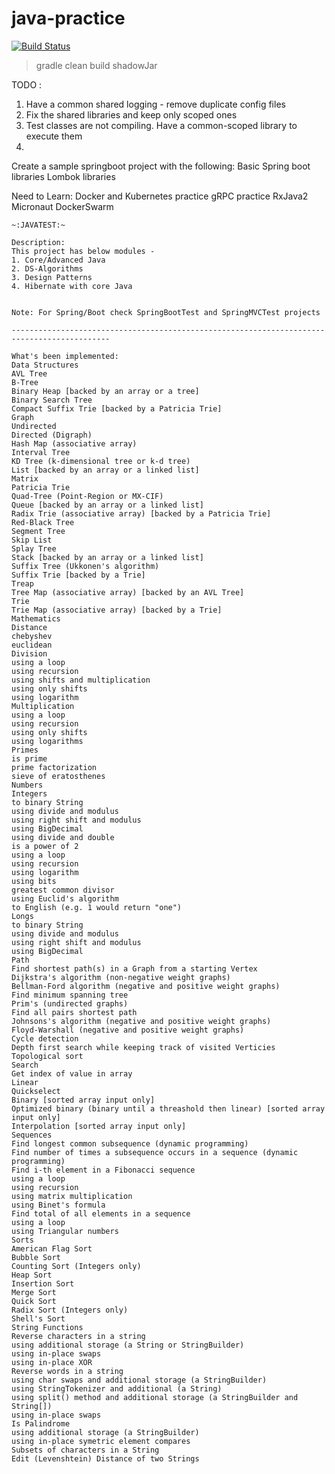 # java-practice

[![Build Status](https://travis-ci.com/SrinathRayabarapu/java-practice.svg?branch=master)](https://travis-ci.org/SrinathRayabarapu/java-practice)

> gradle clean build shadowJar

TODO :
1. Have a common shared logging - remove duplicate config files
2. Fix the shared libraries and keep only scoped ones
3. Test classes are not compiling. Have a common-scoped library to execute them
4. 


Create a sample springboot project with the following:
Basic Spring boot libraries
Lombok libraries


Need to Learn:
Docker and Kubernetes practice
gRPC practice
RxJava2
Micronaut
DockerSwarm






```
~:JAVATEST:~

Description:
This project has below modules - 
1. Core/Advanced Java
2. DS-Algorithms
3. Design Patterns
4. Hibernate with core Java


Note: For Spring/Boot check SpringBootTest and SpringMVCTest projects

--------------------------------------------------------------------------------------------

What's been implemented:
Data Structures
AVL Tree
B-Tree
Binary Heap [backed by an array or a tree]
Binary Search Tree
Compact Suffix Trie [backed by a Patricia Trie]
Graph
Undirected
Directed (Digraph)
Hash Map (associative array)
Interval Tree
KD Tree (k-dimensional tree or k-d tree)
List [backed by an array or a linked list]
Matrix
Patricia Trie
Quad-Tree (Point-Region or MX-CIF)
Queue [backed by an array or a linked list]
Radix Trie (associative array) [backed by a Patricia Trie]
Red-Black Tree
Segment Tree
Skip List
Splay Tree
Stack [backed by an array or a linked list]
Suffix Tree (Ukkonen's algorithm)
Suffix Trie [backed by a Trie]
Treap
Tree Map (associative array) [backed by an AVL Tree]
Trie
Trie Map (associative array) [backed by a Trie]
Mathematics
Distance
chebyshev
euclidean
Division
using a loop
using recursion
using shifts and multiplication
using only shifts
using logarithm
Multiplication
using a loop
using recursion
using only shifts
using logarithms
Primes
is prime
prime factorization
sieve of eratosthenes
Numbers
Integers
to binary String
using divide and modulus
using right shift and modulus
using BigDecimal
using divide and double
is a power of 2
using a loop
using recursion
using logarithm
using bits
greatest common divisor
using Euclid's algorithm
to English (e.g. 1 would return "one")
Longs
to binary String
using divide and modulus
using right shift and modulus
using BigDecimal
Path
Find shortest path(s) in a Graph from a starting Vertex
Dijkstra's algorithm (non-negative weight graphs)
Bellman-Ford algorithm (negative and positive weight graphs)
Find minimum spanning tree
Prim's (undirected graphs)
Find all pairs shortest path
Johnsons's algorithm (negative and positive weight graphs)
Floyd-Warshall (negative and positive weight graphs)
Cycle detection
Depth first search while keeping track of visited Verticies
Topological sort
Search
Get index of value in array
Linear
Quickselect
Binary [sorted array input only]
Optimized binary (binary until a threashold then linear) [sorted array input only]
Interpolation [sorted array input only]
Sequences
Find longest common subsequence (dynamic programming)
Find number of times a subsequence occurs in a sequence (dynamic programming)
Find i-th element in a Fibonacci sequence
using a loop
using recursion
using matrix multiplication
using Binet's formula
Find total of all elements in a sequence
using a loop
using Triangular numbers
Sorts
American Flag Sort
Bubble Sort
Counting Sort (Integers only)
Heap Sort
Insertion Sort
Merge Sort
Quick Sort
Radix Sort (Integers only)
Shell's Sort
String Functions
Reverse characters in a string
using additional storage (a String or StringBuilder)
using in-place swaps
using in-place XOR
Reverse words in a string
using char swaps and additional storage (a StringBuilder)
using StringTokenizer and additional (a String)
using split() method and additional storage (a StringBuilder and String[])
using in-place swaps
Is Palindrome
using additional storage (a StringBuilder)
using in-place symetric element compares
Subsets of characters in a String
Edit (Levenshtein) Distance of two Strings
```
